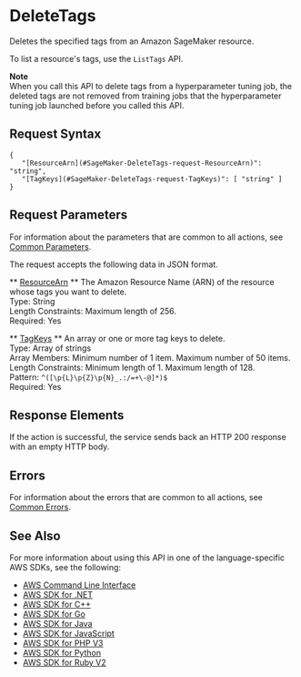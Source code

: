 # DeleteTags<a name="API_DeleteTags"></a>

Deletes the specified tags from an Amazon SageMaker resource\.

To list a resource's tags, use the `ListTags` API\. 

**Note**  
When you call this API to delete tags from a hyperparameter tuning job, the deleted tags are not removed from training jobs that the hyperparameter tuning job launched before you called this API\.

## Request Syntax<a name="API_DeleteTags_RequestSyntax"></a>

```
{
   "[ResourceArn](#SageMaker-DeleteTags-request-ResourceArn)": "string",
   "[TagKeys](#SageMaker-DeleteTags-request-TagKeys)": [ "string" ]
}
```

## Request Parameters<a name="API_DeleteTags_RequestParameters"></a>

For information about the parameters that are common to all actions, see [Common Parameters](CommonParameters.md)\.

The request accepts the following data in JSON format\.

 ** [ResourceArn](#API_DeleteTags_RequestSyntax) **   <a name="SageMaker-DeleteTags-request-ResourceArn"></a>
The Amazon Resource Name \(ARN\) of the resource whose tags you want to delete\.  
Type: String  
Length Constraints: Maximum length of 256\.  
Required: Yes

 ** [TagKeys](#API_DeleteTags_RequestSyntax) **   <a name="SageMaker-DeleteTags-request-TagKeys"></a>
An array or one or more tag keys to delete\.  
Type: Array of strings  
Array Members: Minimum number of 1 item\. Maximum number of 50 items\.  
Length Constraints: Minimum length of 1\. Maximum length of 128\.  
Pattern: `^([\p{L}\p{Z}\p{N}_.:/=+\-@]*)$`   
Required: Yes

## Response Elements<a name="API_DeleteTags_ResponseElements"></a>

If the action is successful, the service sends back an HTTP 200 response with an empty HTTP body\.

## Errors<a name="API_DeleteTags_Errors"></a>

For information about the errors that are common to all actions, see [Common Errors](CommonErrors.md)\.

## See Also<a name="API_DeleteTags_SeeAlso"></a>

For more information about using this API in one of the language\-specific AWS SDKs, see the following:
+  [AWS Command Line Interface](https://docs.aws.amazon.com/goto/aws-cli/sagemaker-2017-07-24/DeleteTags) 
+  [AWS SDK for \.NET](https://docs.aws.amazon.com/goto/DotNetSDKV3/sagemaker-2017-07-24/DeleteTags) 
+  [AWS SDK for C\+\+](https://docs.aws.amazon.com/goto/SdkForCpp/sagemaker-2017-07-24/DeleteTags) 
+  [AWS SDK for Go](https://docs.aws.amazon.com/goto/SdkForGoV1/sagemaker-2017-07-24/DeleteTags) 
+  [AWS SDK for Java](https://docs.aws.amazon.com/goto/SdkForJava/sagemaker-2017-07-24/DeleteTags) 
+  [AWS SDK for JavaScript](https://docs.aws.amazon.com/goto/AWSJavaScriptSDK/sagemaker-2017-07-24/DeleteTags) 
+  [AWS SDK for PHP V3](https://docs.aws.amazon.com/goto/SdkForPHPV3/sagemaker-2017-07-24/DeleteTags) 
+  [AWS SDK for Python](https://docs.aws.amazon.com/goto/boto3/sagemaker-2017-07-24/DeleteTags) 
+  [AWS SDK for Ruby V2](https://docs.aws.amazon.com/goto/SdkForRubyV2/sagemaker-2017-07-24/DeleteTags) 